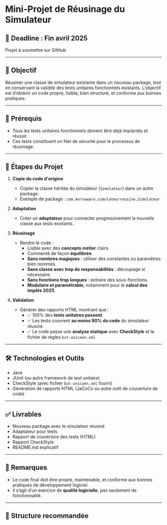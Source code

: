 # Mini-Projet de Réusinage du Simulateur

## 📅 Deadline : Fin avril 2025  
Projet à soumettre sur GitHub

---

## 🎯 Objectif

Réusiner une classe de simulateur existante dans un nouveau package, tout en conservant la validité des tests unitaires fonctionnels existants. L’objectif est d’obtenir un code propre, lisible, bien structuré, et conforme aux bonnes pratiques.

---

## 🧪 Prérequis

- Tous les tests unitaires fonctionnels doivent être déjà implantés et réussir.
- Ces tests constituent un filet de sécurité pour le processus de réusinage.

---

## 📁 Étapes du Projet

1. **Copie du code d'origine**
   - Copier la classe héritée du simulateur (`Simulateur`) dans un autre package.
   - Exemple de package : `com.kervaware.simulateurreusine.Simulateur`

2. **Adaptation**
   - Créer un **adaptateur** pour connecter progressivement la nouvelle classe aux tests existants.

3. **Réusinage**
   - Rendre le code :
     - Lisible avec des **concepts métier** clairs.
     - Commenté de façon **équilibrée**.
     - **Sans nombres magiques** : utiliser des constantes ou paramètres bien nommés.
     - **Sans classe avec trop de responsabilités** : découpage si nécessaire.
     - **Sans fonctions trop longues** : extraire des sous-fonctions.
     - **Modulaire et paramétrable**, notamment pour le **calcul des impôts 2025**.

4. **Validation**
   - Générer des rapports HTML montrant que :
     - ✅ 100% des **tests unitaires passent**.
     - ✅ Les tests couvrent **au moins 90% du code** du simulateur réusiné.
     - ✅ Le code passe une **analyse statique** avec **CheckStyle** et le fichier de règles `but-unicaen.xml`.

---

## 🛠 Technologies et Outils

- Java
- JUnit (ou autre framework de test unitaire)
- CheckStyle (avec fichier `but-unicaen.xml` fourni)
- Génération de rapports HTML (JaCoCo ou autre outil de couverture de code)

---

## ✅ Livrables

- Nouveau package avec le simulateur réusiné
- Adaptateur pour tests
- Rapport de couverture des tests (HTML)
- Rapport CheckStyle
- README.md explicatif

---

## 📌 Remarques

- Le code final doit être propre, maintenable, et conforme aux bonnes pratiques de développement logiciel.
- Il s’agit d’un exercice de **qualité logicielle**, pas seulement de fonctionnalité.

---

## 📂 Structure recommandée

